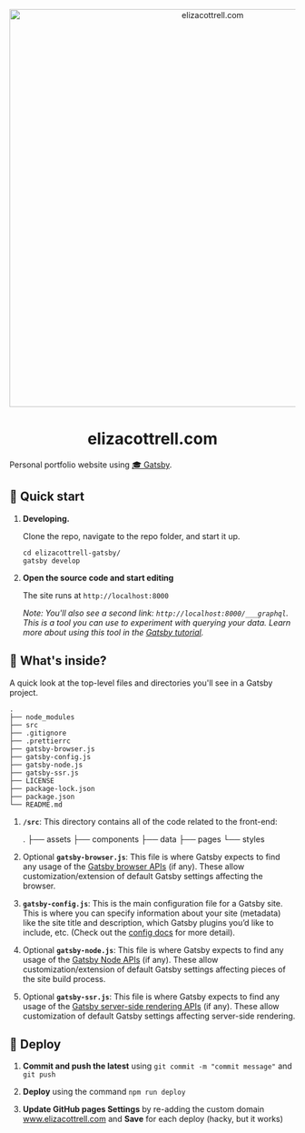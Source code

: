 <p align="center">
  <a href="https://www.elizacottrell.com">
    <img alt="elizacottrell.com" src="https://i.ya-webdesign.com/images/party-banners-png-5.png" width="700" />
  </a>
</p>
<h1 align="center">
  elizacottrell.com
</h1>

Personal portfolio website using <a href="https://www.gatsbyjs.org/docs/">🎓 Gatsby</a>.

## 🚀 Quick start

1.  **Developing.**

    Clone the repo, navigate to the repo folder, and start it up.

    ```shell
    cd elizacottrell-gatsby/
    gatsby develop
    ```

1.  **Open the source code and start editing**

    The site runs at `http://localhost:8000`

    _Note: You'll also see a second link: _`http://localhost:8000/___graphql`_. This is a tool you can use to experiment with querying your data. Learn more about using this tool in the [Gatsby tutorial](https://www.gatsbyjs.org/tutorial/part-five/#introducing-graphiql)._

## 🧐 What's inside?

A quick look at the top-level files and directories you'll see in a Gatsby project.

    .
    ├── node_modules
    ├── src
    ├── .gitignore
    ├── .prettierrc
    ├── gatsby-browser.js
    ├── gatsby-config.js
    ├── gatsby-node.js
    ├── gatsby-ssr.js
    ├── LICENSE
    ├── package-lock.json
    ├── package.json
    └── README.md

1.  **`/src`**: This directory contains all of the code related to the front-end:

    .
    ├── assets
    ├── components
    ├── data
    ├── pages
    └── styles

2.  Optional **`gatsby-browser.js`**: This file is where Gatsby expects to find any usage of the [Gatsby browser APIs](https://www.gatsbyjs.org/docs/browser-apis/) (if any). These allow customization/extension of default Gatsby settings affecting the browser.

3.  **`gatsby-config.js`**: This is the main configuration file for a Gatsby site. This is where you can specify information about your site (metadata) like the site title and description, which Gatsby plugins you’d like to include, etc. (Check out the [config docs](https://www.gatsbyjs.org/docs/gatsby-config/) for more detail).

4.  Optional **`gatsby-node.js`**: This file is where Gatsby expects to find any usage of the [Gatsby Node APIs](https://www.gatsbyjs.org/docs/node-apis/) (if any). These allow customization/extension of default Gatsby settings affecting pieces of the site build process.

5.  Optional **`gatsby-ssr.js`**: This file is where Gatsby expects to find any usage of the [Gatsby server-side rendering APIs](https://www.gatsbyjs.org/docs/ssr-apis/) (if any). These allow customization of default Gatsby settings affecting server-side rendering.

## 💫 Deploy

1. **Commit and push the latest** using `git commit -m "commit message"` and `git push`

2. **Deploy** using the command `npm run deploy`

3. **Update GitHub pages Settings** by re-adding the custom domain www.elizacottrell.com and **Save** for each deploy (hacky, but it works)
